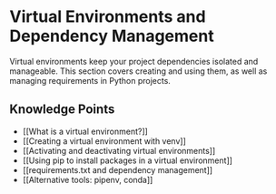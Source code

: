 # Virtual Environments and Dependency Management

Virtual environments keep your project dependencies isolated and manageable. This section covers creating and using them, as well as managing requirements in Python projects.

## Knowledge Points

- [[What is a virtual environment?]]
- [[Creating a virtual environment with venv]]
- [[Activating and deactivating virtual environments]]
- [[Using pip to install packages in a virtual environment]]
- [[requirements.txt and dependency management]]
- [[Alternative tools: pipenv, conda]]
